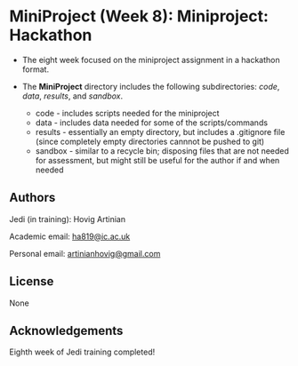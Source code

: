 # MiniProject (Week 8): Miniproject: Hackathon

* The eight week focused on the miniproject assignment in a hackathon format.

* The **MiniProject** directory includes the following subdirectories: *code*, *data*, *results*, and *sandbox*.
    - code - includes scripts needed for the miniproject
    - data - includes data needed for some of the scripts/commands
    - results - essentially an empty directory, but includes a .gitignore file (since completely empty directories cannnot be pushed to git)
    - sandbox - similar to a recycle bin; disposing files that are not needed for assessment, but might still be useful for the author if and when needed

## Authors

Jedi (in training): Hovig Artinian

Academic email: ha819@ic.ac.uk

Personal email: artinianhovig@gmail.com

## License

None

## Acknowledgements

Eighth week of Jedi training completed!
